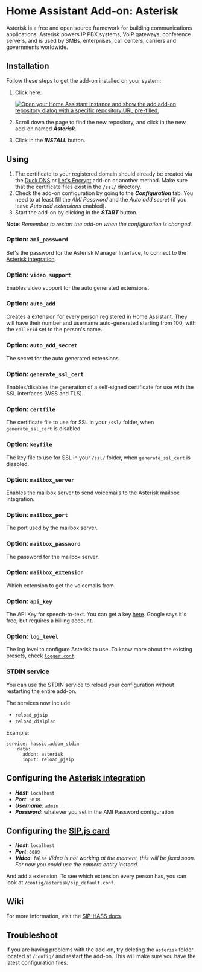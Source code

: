 # Home Assistant Add-on: Asterisk

Asterisk is a free and open source framework for building communications applications.
Asterisk powers IP PBX systems, VoIP gateways, conference servers, and is used by SMBs, enterprises, call centers, carriers and governments worldwide.

## Installation

Follow these steps to get the add-on installed on your system:

1. Click here:

    [![Open your Home Assistant instance and show the add add-on repository dialog with a specific repository URL pre-filled.](https://my.home-assistant.io/badges/supervisor_add_addon_repository.svg)](https://my.home-assistant.io/redirect/supervisor_add_addon_repository/?repository_url=https%3A%2F%2Fgithub.com%2FTECH7Fox%2Fasterisk-hass-addons)

1. Scroll down the page to find the new repository, and click in the new add-on named **_Asterisk_**.
1. Click in the **_INSTALL_** button.

## Using

1. The certificate to your registered domain should already be created via the [Duck DNS](https://github.com/home-assistant/hassio-addons/tree/master/duckdns) or [Let's Encrypt](https://github.com/home-assistant/hassio-addons/tree/master/letsencrypt) add-on or another method. Make sure that the certificate files exist in the `/ssl/` directory.
2. Check the add-on configuration by going to the **_Configuration_** tab. You need to at least fill the _AMI Password_ and the _Auto add secret_ (if you leave _Auto add extensions_ enabled).
3. Start the add-on by clicking in the **_START_** button.

**Note**: _Remember to restart the add-on when the configuration is changed._

### Option: `ami_password`
Set's the password for the Asterisk Manager Interface, to connect to the [Asterisk integration](https://github.com/TECH7Fox/Asterisk-integration).

### Option: `video_support`
Enables video support for the auto generated extensions.

### Option: `auto_add`
Creates a extension for every [person](https://www.home-assistant.io/integrations/person/) registered in Home Assistant. They will have their number and username auto-generated starting from 100, with the `callerid` set to the person's name.

### Option: `auto_add_secret`
The secret for the auto generated extensions.

### Option: `generate_ssl_cert`
Enables/disables the generation of a self-signed certificate for use with the SSL interfaces (WSS and TLS).

### Option: `certfile`
The certificate file to use for SSL in your `/ssl/` folder, when `generate_ssl_cert` is disabled.

### Option: `keyfile`
The key file to use for SSL in your `/ssl/` folder, when `generate_ssl_cert` is disabled.

### Option: `mailbox_server`
Enables the mailbox server to send voicemails to the Asterisk mailbox integration.

### Option: `mailbox_port`
The port used by the mailbox server.

### Option: `mailbox_password`
The password for the mailbox server.

### Option: `mailbox_extension`
Which extension to get the voicemails from.

### Option: `api_key`
The API Key for speech-to-text.
You can get a key [here](https://cloud.google.com/speech-to-text). Google says it's free, but requires a billing account.

### Option: `log_level`
The log level to configure Asterisk to use. To know more about the existing presets, check [`logger.conf`](./rootfs/usr/share/tempio/logger.conf.gtpl).

### STDIN service
You can use the STDIN service to reload your configuration without restarting the entire add-on.

The services now include:

- `reload_pjsip`
- `reload_dialplan`

Example:

```
service: hassio.addon_stdin
    data:
      addon: asterisk
      input: reload_pjsip
```

## Configuring the [Asterisk integration](https://github.com/TECH7Fox/Asterisk-integration)

- **_Host_**: `localhost`
- **_Port_**: `5038`
- **_Username_**: `admin`
- **_Password_**: whatever you set in the AMI Password configuration

## Configuring the [SIP.js card](https://github.com/TECH7Fox/HA-SIP)

- **_Host_**: `localhost`
- **_Port_**: `8089`
- **_Video_**: `false` _Video is not working at the moment, this will be fixed soon. For now you could use the camera entity instead._

And add a extension. To see which extension every person has, you can look at `/config/asterisk/sip_default.conf`.

## Wiki
For more information, visit the [SIP-HASS docs](https://tech7fox.github.io/sip-hass-docs/).

## Troubleshoot
If you are having problems with the add-on, try deleting the `asterisk` folder located at `/config/` and restart the add-on. This will make sure you have the latest configuration files.
